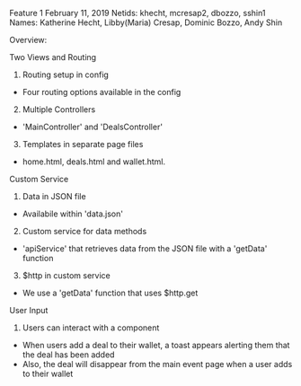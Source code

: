 Feature 1
February 11, 2019
Netids: khecht, mcresap2, dbozzo, sshin1
Names: Katherine Hecht, Libby(Maria) Cresap, Dominic Bozzo, Andy Shin

Overview:

Two Views and Routing

  1. Routing setup in config
  - Four routing options available in the config 
  
  2. Multiple Controllers
  - 'MainController' and 'DealsController'
  
  3. Templates in separate page files 
  - home.html, deals.html and wallet.html.
  
Custom Service
  1. Data in JSON file
  - Availabile within 'data.json'
  
  2. Custom service for data methods
  - 'apiService' that retrieves data from the JSON file with a 'getData' function
  
  3. $http in custom service
  - We use a 'getData' function that uses $http.get

 User Input 
  1. Users can interact with a component
  - When users add a deal to their wallet, a toast appears alerting them that the deal has been added
  - Also, the deal will disappear from the main event page when a user adds to their wallet
